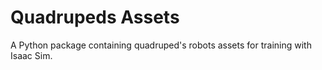 # Quadrupeds Assets

A Python package containing quadruped's robots assets for training with Isaac Sim.